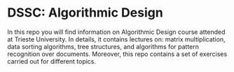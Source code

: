 # DSSC: Algorithmic Design
In this repo you will find information on Algorithmic Design course attended at Trieste University. In details, it contains lectures on: matrix multiplication, data sorting algorithms, tree structures, and algorithms for pattern recognition over documents. Moreover, this repo contains a set of exercises carried out for different topics.

